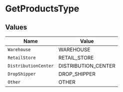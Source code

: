 # GetProductsType


## Values

| Name                 | Value                |
| -------------------- | -------------------- |
| `Warehouse`          | WAREHOUSE            |
| `RetailStore`        | RETAIL_STORE         |
| `DistributionCenter` | DISTRIBUTION_CENTER  |
| `DropShipper`        | DROP_SHIPPER         |
| `Other`              | OTHER                |